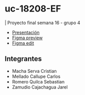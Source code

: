 # uc-18208-EF
| Proyecto final semana 16 - grupo 4
- [Presentación](https://drive.google.com/file/d/1vHRD4YlIgPnpO8mC-hnLSMRzn3kfJfG8/view?usp=sharing)
- [Figma preview](https://www.figma.com/proto/lFfSejI1u9J1v6PVX4SY35/ProyectoIIS?page-id=0%3A1&node-id=54-568&viewport=749%2C249%2C0.22&t=U7LVNS7KLib8K9Gh-1&scaling=scale-down&content-scaling=fixed&starting-point-node-id=1%3A3)
- [Figma edit](https://www.figma.com/design/lFfSejI1u9J1v6PVX4SY35/ProyectoIIS?node-id=0-1&t=fABWSuoFblIB5y17-1)

## Integrantes
- Macha Serva Cristian
- Mellado Callupe Carlos
- Romero Quilca Sebastian
- Zamudio Cajachagua Jarel
